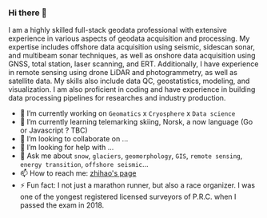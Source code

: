 ### Hi there 👋

I am a highly skilled full-stack geodata professional with extensive experience in various aspects of geodata acquisition and processing. My expertise includes offshore data acquisition using seismic, sidescan sonar, and multibeam sonar techniques, as well as onshore data acquisition using GNSS, total station, laser scanning, and ERT. Additionally, I have experience in remote sensing using drone LiDAR and photogrammetry, as well as satellite data. My skills also include data QC, geostatistics, modeling, and visualization. I am also proficient in coding and have experience in building data processing pipelines for researches and industry production.

- 🔭 I’m currently working on `Geomatics` x `Cryosphere` x `Data science`
- 🌱 I’m currently learning telemarking skiing, Norsk, a now language (Go or Javascript ? TBC)
- 👯 I’m looking to collaborate on ...
- 🤔 I’m looking for help with ...
- 💬 Ask me about `snow`, `glaciers`, `geomorphology`, `GIS`, `remote sensing`, `energy transition`, `offshore seismic`...
- 📫 How to reach me: [zhihao's page](https://zhihaol.eu.org)
- ⚡ Fun fact: I not just a marathon runner, but also a race organizer. I was one of the yongest registered licensed surveyors of P.R.C. when I passed the exam in 2018.

